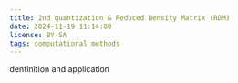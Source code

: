```yaml
---
title: 2nd quantization & Reduced Density Matrix (RDM)
date: 2024-11-19 11:14:00
license: BY-SA
tags: computational methods
---
```


denfinition and application
<!-- more -->
